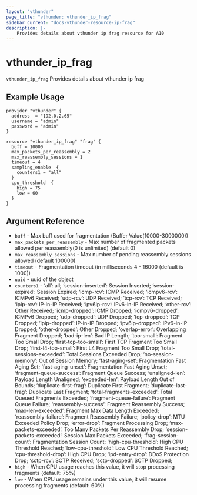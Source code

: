 ```yaml
---
layout: "vthunder"
page_title: "vthunder: vthunder_ip_frag"
sidebar_current: "docs-vthunder-resource-ip-frag"
description: |-
	Provides details about vthunder ip frag resource for A10
---
```


# vthunder\_ip\_frag

`vthunder_ip_frag` Provides details about vthunder ip frag
## Example Usage


```hcl
provider "vthunder" {
  address  = "192.0.2.65"
  username = "admin"
  password = "admin"
}

resource "vthunder_ip_frag" "frag" {
  buff = 10000
  max_packets_per_reassembly = 2
  max_reassembly_sessions = 1
  timeout = 4
  sampling_enable  {
    counters1 = "all"
  }
  cpu_threshold  {
    high = 75
    low = 60
  }
}
```

## Argument Reference

* `buff` - Max buff used for fragmentation (Buffer Value(10000-3000000))
* `max_packets_per_reassembly` - Max number of fragmented packets allowed per reassembly(0 is unlimited) (default 0)
* `max_reassembly_sessions` - Max number of pending reassembly sessions allowed (default 100000)
* `timeout` - Fragmentation timeout (in milliseconds 4 - 16000 (default is 1000))
* `uuid` - uuid of the object
* `counters1` - ‘all’: all; ‘session-inserted’: Session Inserted; ‘session-expired’: Session Expired; ‘icmp-rcv’: ICMP Received; ‘icmpv6-rcv’: ICMPv6 Received; ‘udp-rcv’: UDP Received; ‘tcp-rcv’: TCP Received; ‘ipip-rcv’: IP-in-IP Received; ‘ipv6ip-rcv’: IPv6-in-IP Received; ‘other-rcv’: Other Received; ‘icmp-dropped’: ICMP Dropped; ‘icmpv6-dropped’: ICMPv6 Dropped; ‘udp-dropped’: UDP Dropped; ‘tcp-dropped’: TCP Dropped; ‘ipip-dropped’: IP-in-IP Dropped; ‘ipv6ip-dropped’: IPv6-in-IP Dropped; ‘other-dropped’: Other Dropped; ‘overlap-error’: Overlapping Fragment Dropped; ‘bad-ip-len’: Bad IP Length; ‘too-small’: Fragment Too Small Drop; ‘first-tcp-too-small’: First TCP Fragment Too Small Drop; ‘first-l4-too-small’: First L4 Fragment Too Small Drop; ‘total-sessions-exceeded’: Total Sessions Exceeded Drop; ‘no-session-memory’: Out of Session Memory; ‘fast-aging-set’: Fragmentation Fast Aging Set; ‘fast-aging-unset’: Fragmentation Fast Aging Unset; ‘fragment-queue-success’: Fragment Queue Success; ‘unaligned-len’: Payload Length Unaligned; ‘exceeded-len’: Payload Length Out of Bounds; ‘duplicate-first-frag’: Duplicate First Fragment; ‘duplicate-last-frag’: Duplicate Last Fragment; ‘total-fragments-exceeded’: Total Queued Fragments Exceeded; ‘fragment-queue-failure’: Fragment Queue Failure; ‘reassembly-success’: Fragment Reassembly Success; ‘max-len-exceeded’: Fragment Max Data Length Exceeded; ‘reassembly-failure’: Fragment Reassembly Failure; ‘policy-drop’: MTU Exceeded Policy Drop; ‘error-drop’: Fragment Processing Drop; ‘max-packets-exceeded’: Too Many Packets Per Reassembly Drop; ‘session-packets-exceeded’: Session Max Packets Exceeded; ‘frag-session-count’: Fragmentation Session Count; ‘high-cpu-threshold’: High CPU Threshold Reached; ‘low-cpu-threshold’: Low CPU Threshold Reached; ‘cpu-threshold-drop’: High CPU Drop; ‘ipd-entry-drop’: DDoS Protection Drop; ‘sctp-rcv’: SCTP Received; ‘sctp-dropped’: SCTP Dropped;
* `high` - When CPU usage reaches this value, it will stop processing fragments (default: 75%)
* `low` - When CPU usage remains under this value, it will resume processing fragments (default: 60%)

